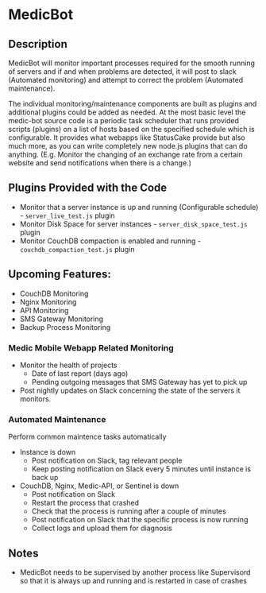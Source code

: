 # MedicBot

## Description
MedicBot will monitor important processes required for the smooth running of servers and if and when problems are detected, it will post to slack (Automated monitoring) and attempt to correct the problem (Automated maintenance).

The individual monitoring/maintenance components are built as plugins and additional plugins could be added as needed.  At the most basic level the medic-bot source code is a periodic task scheduler that runs provided scripts (plugins) on a list of hosts based on the specified schedule which is configurable.  It provides what webapps like StatusCake provide but also much more, as you can write completely new node.js plugins that can do anything. (E.g. Monitor the changing of an exchange rate from a certain website and send notifications when there is a change.)

## Plugins Provided with the Code
* Monitor that a server instance is up and running (Configurable schedule) - `server_live_test.js` plugin
* Monitor Disk Space for server instances - `server_disk_space_test.js` plugin
* Monitor CouchDB compaction is enabled and running - `couchdb_compaction_test.js` plugin

## Upcoming Features:
* CouchDB Monitoring
* Nginx Monitoring
* API Monitoring
* SMS Gateway Monitoring
* Backup Process Monitoring

### Medic Mobile Webapp Related Monitoring
* Monitor the health of projects
  * Date of last report (days ago)
  * Pending outgoing messages that SMS Gateway has yet to pick up
* Post nightly updates on Slack concerning the state of the servers it monitors.

### Automated Maintenance
Perform common maintence tasks automatically
* Instance is down
  * Post notification on Slack, tag relevant people
  * Keep posting notification on Slack every 5 minutes until instance is back up
* CouchDB, Nginx, Medic-API, or Sentinel is down
  * Post notification on Slack
  * Restart the process that crashed
  * Check that the process is running after a couple of minutes
  * Post notification on Slack that the specific process is now running
  * Collect logs and upload them for diagnosis

## Notes
* MedicBot needs to be supervised by another process like Supervisord so that it is always up and running and is restarted in case of crashes
